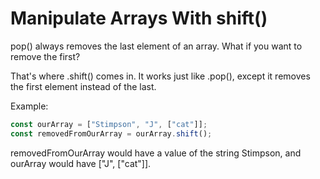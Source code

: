 # Manipulate Arrays With shift()
pop() always removes the last element of an array. What if you want to remove the first?

That's where .shift() comes in. It works just like .pop(), except it removes the first element instead of the last.

Example:
```javascript
const ourArray = ["Stimpson", "J", ["cat"]];
const removedFromOurArray = ourArray.shift();
```
removedFromOurArray would have a value of the string Stimpson, and ourArray would have ["J", ["cat"]].
